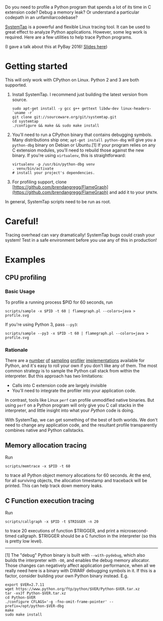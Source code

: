 
Do you need to profile a Python program that spends a lot of its time in C extension code? Debug a memory leak? Or understand a particular codepath in an unfamiliarcodebase?

[SystemTap](https://sourceware.org/systemtap/) is a powerful and flexible Linux tracing tool. It can be used to great effect to analyze Python applications. However, some leg work is required. Here are a few utilities to help trace Python programs.

(I gave a talk about this at PyBay 2016! [Slides here](https://speakerdeck.com/emfree/python-tracing-superpowers-with-systems-tools))

# Getting started

This will only work with CPython on Linux. Python 2 and 3 are both supported.

1. Install SystemTap. I recommend just building the latest version from source.
    ```
    sudo apt-get install -y gcc g++ gettext libdw-dev linux-headers-`uname -r`
    git clone git://sourceware.org/git/systemtap.git
    cd systemtap
    ./configure && make && sudo make install
    ```

2. You'll need to run a CPython binary that contains debugging symbols. Many distributions ship one; `apt-get install python-dbg` will give you a `python-dbg` binary on Debian or Ubuntu.[1]
    If your program relies on any C extension modules, you'll need to rebuild those against the new binary. If you're using `virtualenv`, this is straightforward:
    ```
    virtualenv -p /usr/bin/python-dbg venv
    . venv/bin/activate
    # install your project's dependencies.
    ```

3. For profiling support, clone [https://github.com/brendangregg/FlameGraph](https://github.com/brendangregg/FlameGraph) and add it to your `$PATH`.


In general, SystemTap scripts need to be run as root.


# Careful!
Tracing overhead can vary dramatically! SystemTap bugs could crash your system! Test in a safe environment before you use any of this in production!


# Examples


## CPU profiling


### Basic Usage

To profile a running process $PID for 60 seconds, run

```
scripts/sample -x $PID -t 60 | flamegraph.pl --colors=java > profile.svg
```

If you're using Python 3, pass `--py3`:

```
scripts/sample --py3 -x $PID -t 60 | flamegraph.pl --colors=java > profile.svg
```

### Rationale

There are a [number](https://github.com/joerick/pyinstrument) [of](https://github.com/bdarnell/plop) [sampling](https://github.com/vmprof/vmprof-python) [profiler](https://github.com/nylas/nylas-perftools) [implementations](https://github.com/what-studio/profiling) available for Python, and it's easy to roll your own if you don't like any of them. The most common strategy is to sample the Python call stack from within the interpreter. But this approach has two limitations:

* Calls into C extension code are largely invisible
* You'll need to integrate the profiler into your application code.

In contrast, tools like Linux `perf` can profile unmodified native binaries. But using `perf` on a Python program will only give you C call stacks in the interpreter, and little insight into what your _Python_ code is doing.

With SystemTap, we can get something of the best of both worlds. We don't need to change any application code, and the resultant profile transparently combines native and Python callstacks.


## Memory allocation tracing

Run
```
scripts/memtrace -x $PID -t 60
```
to trace all Python object memory allocations for 60 seconds. At the end, for all surviving objects, the allocation timestamp and traceback will be printed. This can help track down memory leaks.



## C Function execution tracing

Run
```
scripts/callgraph -x $PID -t $TRIGGER -n 20
```
to trace 20 executions of function $TRIGGER, and print a microsecond-timed callgraph. $TRIGGER should be a C function in the interpreter (so this is pretty low level).


---


[1] The "debug" Python binary is built with `--with-pydebug`, which also builds the interpreter with `-O0`, and enables the debug memory allocator. Those changes can negatively affect application performance, when all we really need here is a binary with DWARF debugging symbols in it. If this is a factor, consider building your own Python binary instead. E.g.
```
export $VER=2.7.11
wget https://www.python.org/ftp/python/$VER/Python-$VER.tar.xz
tar -xvJf Python-$VER.tar.xz
cd Python-$VER
./configure CFLAGS='-g -fno-omit-frame-pointer' --prefix=/opt/python-$VER-dbg
make
sudo make install
```
